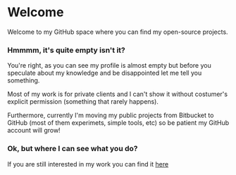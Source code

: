 # Welcome
Welcome to my GitHub space where you can find my open-source projects.

### Hmmmm, it's quite empty isn't it?
You're right, as you can see my profile is almost empty but before you speculate about my knowledge and be disappointed let me tell you something. 

Most of my work is for private clients and I can't show it without costumer's explicit permission (something that rarely happens). 

Furthermore, currently I'm moving my public projects from Bitbucket to GitHub (most of them experimets, simple tools, etc) so be patient my GitHub account will grow!

### Ok, but where I can see what you do?
If you are still interested in my work you can find it [here](http://onepopcorn.com/content/works)
